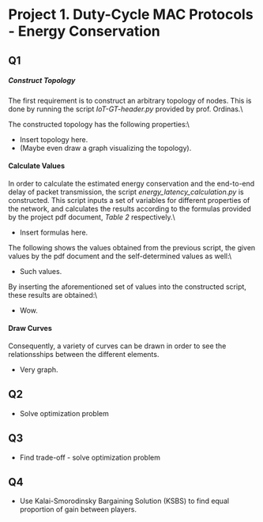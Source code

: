 # Project 1. Duty-Cycle MAC Protocols - Energy Conservation

## Q1

##### Construct Topology
The first requirement is to construct an arbitrary topology of nodes. This is done by running
the script *IoT-GT-header.py* provided by prof. Ordinas.\

The constructed topology has the following properties:\
- Insert topology here.
- (Maybe even draw a graph visualizing the topology).

#### Calculate Values
In order to calculate the estimated energy conservation and the end-to-end delay of packet 
transmission, the script *energy_latency_calculation.py* is constructed. This script inputs a 
set of variables for different properties of the network, and calculates the results according to 
the formulas provided by the project pdf document, *Table 2* respectively.\
- Insert formulas here.

The following shows the values obtained from the previous script, the given values 
by the pdf document and the self-determined values as well:\
- Such values.

By inserting the aforementioned set of values into the constructed script, these results are 
obtained:\
- Wow.

#### Draw Curves
Consequently, a variety of curves can be drawn in order to see the relationsships between 
the different elements.

- Very graph.

 
## Q2
- Solve optimization problem


## Q3
- Find trade-off - solve optimization problem


## Q4
- Use Kalai-Smorodinsky Bargaining Solution (KSBS) to find equal proportion of gain between 
players.
